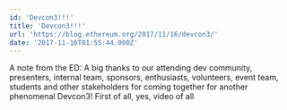 ```yaml
---
id: 'Devcon3!!!'
title: 'Devcon3!!!'
url: 'https://blog.ethereum.org/2017/11/16/devcon3/'
date: '2017-11-16T01:55:44.000Z'
---
```

A note from the ED:
A big thanks to our attending dev community, presenters, internal team, sponsors, enthusiasts, volunteers, event team, students and other stakeholders for coming together for another phenomenal Devcon3!
First of all, yes, video of all